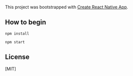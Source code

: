 This project was bootstrapped with [Create React Native App](https://github.com/react-community/create-react-native-app).

## How to begin

```
npm install

npm start

```

## License

[MIT]
